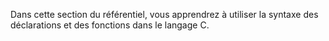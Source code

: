Dans cette section du référentiel, vous apprendrez à utiliser la syntaxe des déclarations et des fonctions dans le langage C.